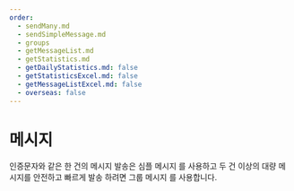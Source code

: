 ```yaml
---
order:
  - sendMany.md
  - sendSimpleMessage.md
  - groups
  - getMessageList.md
  - getStatistics.md
  - getDailyStatistics.md: false
  - getStatisticsExcel.md: false
  - getMessageListExcel.md: false
  - overseas: false
---
```


# 메시지

인증문자와 같은 한 건의 메시지 발송은 심플 메시지 를 사용하고 두 건 이상의 대량 메시지를 안전하고 빠르게 발송 하려면 그룹 메시지 를 사용합니다.
